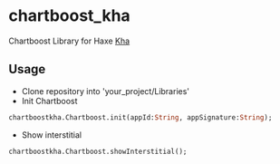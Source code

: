 # chartboost_kha
Chartboost Library for Haxe [Kha](https://github.com/KTXSoftware/Kha)

## Usage
- Clone repository into 'your_project/Libraries'
- Init Chartboost
``` hx
chartboostkha.Chartboost.init(appId:String, appSignature:String);
```
- Show interstitial
``` hx
chartboostkha.Chartboost.showInterstitial();
```